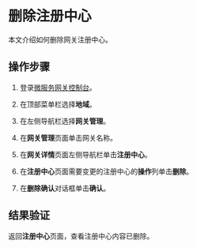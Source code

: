 # 删除注册中心

本文介绍如何删除网关注册中心。

## 操作步骤

1.  登录[微服务网关控制台](https://microgw.console.aliyun.com/)。

2.  在顶部菜单栏选择**地域**。

3.  在左侧导航栏选择**网关管理**。

4.  在**网关管理**页面单击网关名称。

5.  在**网关详情**页面左侧导航栏单击**注册中心**。

6.  在**注册中心**页面需要变更的注册中心的**操作**列单击**删除**。

7.  在**删除确认**对话框单击**确认**。


## 结果验证

返回**注册中心**页面，查看注册中心内容已删除。


